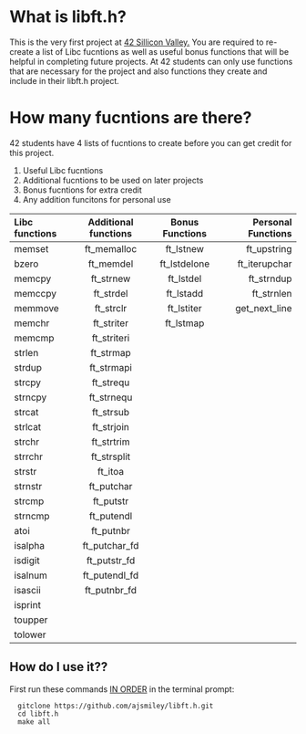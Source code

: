 # What is libft.h?
This is the very first project at <a href = "https://www.42.us.org/program/the-42-program/">42 Sillicon Valley.</a> You are required to re-create a list of Libc fucntions as well as useful bonus functions that will be helpful in completing future projects. At 42 students can only use functions that are necessary for the project and also functions they create and include in their libft.h project.
# How many fucntions are there?
42 students have 4 lists of fucntions to create before you can get credit for this project.
1) Useful Libc fucntions 
2) Additional fucntions to be used on later projects
3) Bonus fucntions for extra credit
4) Any addition funcitons for personal use

Libc functions | Additional functions | Bonus Functions | Personal Functions
:----------- | :-----------: | :-----------: | -----------:
memset		| ft_memalloc	| ft_lstnew		| ft_upstring 
bzero	  	| ft_memdel		| ft_lstdelone| ft_iterupchar
memcpy		| ft_strnew		| ft_lstdel		| ft_strndup
memccpy		| ft_strdel		| ft_lstadd		| ft_strnlen
memmove		| ft_strclr		| ft_lstiter	|  get_next_line   
memchr		| ft_striter	| ft_lstmap		| 
memcmp		| ft_striteri	|			      	| 
strlen		| ft_strmap		|				      | 
strdup		| ft_strmapi	|				      | 
strcpy		| ft_strequ		|			      	| 
strncpy		| ft_strnequ	|			| 
strcat		| ft_strsub		| | 
strlcat		| ft_strjoin	| | 
strchr		| ft_strtrim	| | 
strrchr		| ft_strsplit	| | 
strstr		| ft_itoa	  	| | 
strnstr		| ft_putchar	| | 
strcmp		| ft_putstr		| | 
strncmp		| ft_putendl	| |
atoi		  | ft_putnbr		| | 
isalpha		| ft_putchar_fd	| | 
isdigit		| ft_putstr_fd	| | 
isalnum		| ft_putendl_fd	| | 
isascii		| ft_putnbr_fd	| | 
isprint		| | |
toupper		| | | 
tolower		| | | 
## How do I use it?? 
First run these commands <u>IN ORDER</u> in the terminal prompt:

      gitclone https://github.com/ajsmiley/libft.h.git
      cd libft.h
      make all
